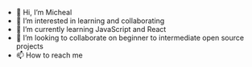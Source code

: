 - 👋 Hi, I’m Micheal
- 👀 I’m interested in learning and collaborating 
- 🌱 I’m currently learning JavaScript and React
- 💞️ I’m looking to collaborate on beginner to intermediate open source projects 
- 📫 How to reach me

<!---
ptolemymicheal/ptolemymicheal is a ✨ special ✨ repository because its `README.md` (this file) appears on your GitHub profile.
You can click the Preview link to take a look at your changes.
--->
